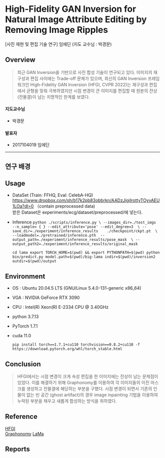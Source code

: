 # High-Fidelity GAN Inversion for Natural Image Attribute Editing by Removing Image Ripples

[사진 재현 및 편집 기술 연구] 임에딘 (지도 교수님 : 박경문)

## Overview
 > 최근 GAN Inversion을 기반으로 사진 합성 기술이 연구되고 있다. 이미지의 재구성과 편집 사이에는 Trade-off 문제가 있으며, 최신의 GAN Inversion 프레임워크인 High-Fidelity GAN Inversion (HFGI, CVPR 2022)는 재구성과 편집에서 균형을 맞춰 극복하였지만 시점 변경이 큰 이미지를 편집할 때 원본의 잔상(잔물결)이 남는 치명적인 한계를 보였다.

#### 지도교수님
- 박경문

#### 발표자
- 2017104019 임에딘

---
## 연구 배경

## Usage
- DataSet (Train: FFHQ, Eval: CelebA-HQ)   
  https://www.dropbox.com/sh/b17k2pb83obbrkn/AADzJigiIrottyTOyvAEU1LOa?dl=0  （contain preprocessed data)   
    받은 Dataset은 experiments/ecg/dataset/preprocessed/에 넣는다.   
- Inference
    `python ./scripts/inference.py \
--images_dir=./test_imgs  --n_sample= { } --edit_attribute='pose' --edit_degree=3  \
--save_dir=./experiment/inference_results    ./checkpoint/ckpt.pt  \
--loadmodel=./pretrained/inference.pth  --output_path=./experiment/inference_results/pose_mask  \
--output_path2=./experiment/inference_results/original_mask`

    `cd lama
export TORCH_HOME=$(pwd) && export PYTHONPATH=$(pwd)
python bin/predict.py model.path=$(pwd)/big-lama indir=$(pwd)/inversion2 outdir=$(pwd)/output`


## Environment
- OS : Ubuntu 20.04.5 LTS (GNU/Linux 5.4.0-131-generic x86_64) 
- VGA : NVIDIA GeForce RTX 3090 
- CPU : Intel(R) Xeon(R) E-2334 CPU @ 3.40GHz 
- python 3.7.13
- PyTorch 1.7.1
- cuda 11.0

    `pip install torch==1.7.1+cu110 torchvision==0.8.2+cu110 -f https://download.pytorch.org/whl/torch_stable.html`

## Conclusion
> HFGI에서는 시점 변경이 크게 속성 편집을 한 이미지에는 잔상이 남는 문제점이 있었다. 이를 해결하기 위해 Graphonomy를 이용하여 각 이미지들의 이진 마스크를 생성하고 잔물결에 해당하는 부분을 구했다. 시점 변경이 되면서 기존의 인물이 없는 빈 공간 (ghost artifact)의 경우 image inpainting 기법을 이용하여 누락된 부분을 채우고 새롭게 합성하는 방식을 취하였다.


## Reference
[HFGI](https://github.com/Tengfei-Wang/HFGI)   
[Graphonomy](https://github.com/Gaoyiminggithub/Graphonomy)
[LaMa](https://github.com/saic-mdal/lama)   

## Reports
